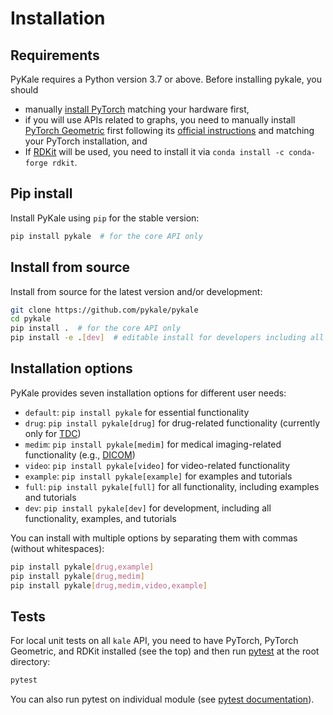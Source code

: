 # Installation

## Requirements

PyKale requires a Python version 3.7 or above. Before installing pykale, you should
- manually [install PyTorch](https://pytorch.org/get-started/locally/) matching your hardware first,
- if you will use APIs related to graphs, you need to manually install [PyTorch Geometric](https://github.com/rusty1s/pytorch_geometric) first following its [official instructions](https://github.com/rusty1s/pytorch_geometric#installation) and matching your PyTorch installation, and
- If [RDKit](https://www.rdkit.org/) will be used, you need to install it via `conda install -c conda-forge rdkit`.

## Pip install

Install PyKale using `pip` for the stable version:

```bash
pip install pykale  # for the core API only
```

## Install from source

Install from source for the latest version and/or development:

```sh
git clone https://github.com/pykale/pykale
cd pykale
pip install .  # for the core API only
pip install -e .[dev]  # editable install for developers including all dependencies
```

## Installation options

PyKale provides seven installation options for different user needs:

- `default`: `pip install pykale` for essential functionality
- `drug`: `pip install pykale[drug]` for drug-related functionality (currently only for [TDC](https://tdcommons.ai/))
- `medim`: `pip install pykale[medim]` for medical imaging-related functionality (e.g., [DICOM](https://en.wikipedia.org/wiki/DICOM))
- `video`: `pip install pykale[video]` for video-related functionality
- `example`: `pip install pykale[example]` for examples and tutorials
- `full`: `pip install pykale[full]` for all functionality, including examples and tutorials
- `dev`: `pip install pykale[dev]` for development, including all functionality, examples, and tutorials

You can install with multiple options by separating them with commas (without whitespaces):

```sh
pip install pykale[drug,example]
pip install pykale[drug,medim]
pip install pykale[drug,medim,video,example]
```

## Tests

For local unit tests on all `kale` API, you need to have PyTorch, PyTorch Geometric, and RDKit installed (see the top) and then run [pytest](https://pytest.org/) at the root directory:

```bash
pytest
```

You can also run pytest on individual module (see [pytest documentation](https://docs.pytest.org/en/6.2.x/)).
